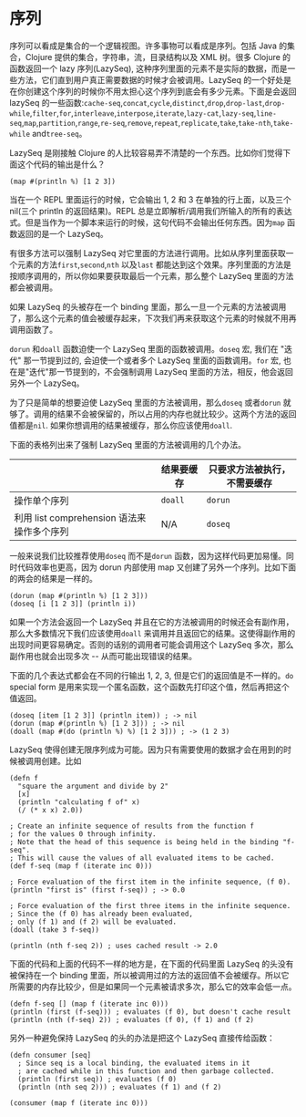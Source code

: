 # 序列

序列可以看成是集合的一个逻辑视图。许多事物可以看成是序列。包括 Java 的集合，Clojure 提供的集合，字符串，流，目录结构以及 XML 树。很多 Clojure 的函数返回一个 lazy 序列(LazySeq), 这种序列里面的元素不是实际的数据，而是一些方法，它们直到用户真正需要数据的时候才会被调用。LazySeq 的一个好处是在你创建这个序列的时候你不用太担心这个序列到底会有多少元素。下面是会返回 lazySeq 的一些函数:`cache-seq`,`concat`,`cycle`,`distinct`,`drop`,`drop-last`,`drop-while`,`filter`,`for`,`interleave`,`interpose`,`iterate`,`lazy-cat`,`lazy-seq`,`line-seq`,`map`,`partition`,`range`,`re-seq`,`remove`,`repeat`,`replicate`,`take`,`take-nth`,`take-while` and`tree-seq`。

LazySeq 是刚接触 Clojure 的人比较容易弄不清楚的一个东西。比如你们觉得下面这个代码的输出是什么？

```
(map #(println %) [1 2 3])
```

当在一个 REPL 里面运行的时候，它会输出 1, 2 和 3 在单独的行上面，以及三个 nil(三个 println 的返回结果)。REPL 总是立即解析/调用我们所输入的所有的表达式。但是当作为一个脚本来运行的时候，这句代码不会输出任何东西。因为`map` 函数返回的是一个 LazySeq。

有很多方法可以强制 LazySeq 对它里面的方法进行调用。比如从序列里面获取一个元素的方法`first`,`second`,`nth` 以及`last` 都能达到这个效果。序列里面的方法是按顺序调用的，所以你如果要获取最后一个元素，那么整个 LazySeq 里面的方法都会被调用。

如果 LazySeq 的头被存在一个 binding 里面，那么一旦一个元素的方法被调用了，那么这个元素的值会被缓存起来，下次我们再来获取这个元素的时候就不用再调用函数了。

`dorun` 和`doall` 函数迫使一个 LazySeq 里面的函数被调用。`doseq` 宏, 我们在 "迭代" 那一节提到过的, 会迫使一个或者多个 LazySeq 里面的函数调用。`for` 宏, 也在是"迭代"那一节提到的，不会强制调用 LazySeq 里面的方法，相反，他会返回另外一个 LazySeq。

为了只是简单的想要迫使 LazySeq 里面的方法被调用，那么`doseq` 或者`dorun` 就够了。调用的结果不会被保留的，所以占用的内存也就比较少。这两个方法的返回值都是`nil`. 如果你想调用的结果被缓存，那么你应该使用`doall`.

下面的表格列出来了强制 LazySeq 里面的方法被调用的几个办法。

|                                            | 结果要缓存 | 只要求方法被执行，不需要缓存 |
| ------------------------------------------ | ---------- | ---------------------------- |
| 操作单个序列                               | `doall`    | `dorun`                      |
| 利用 list comprehension 语法来操作多个序列 | N/A        | `doseq`                      |

一般来说我们比较推荐使用`doseq` 而不是`dorun` 函数，因为这样代码更加易懂。同时代码效率也更高，因为 dorun 内部使用 map 又创建了另外一个序列。比如下面的两会的结果是一样的。

```
(dorun (map #(println %) [1 2 3]))
(doseq [i [1 2 3]] (println i))
```

如果一个方法会返回一个 LazySeq 并且在它的方法被调用的时候还会有副作用，那么大多数情况下我们应该使用`doall` 来调用并且返回它的结果。这使得副作用的出现时间更容易确定。否则的话别的调用者可能会调用这个 LazySeq 多次，那么副作用也就会出现多次 -- 从而可能出现错误的结果。

下面的几个表达式都会在不同的行输出 1, 2, 3, 但是它们的返回值是不一样的。`do` special form 是用来实现一个匿名函数，这个函数先打印这个值，然后再把这个值返回。

```
(doseq [item [1 2 3]] (println item)) ; -> nil
(dorun (map #(println %) [1 2 3])) ; -> nil
(doall (map #(do (println %) %) [1 2 3])) ; -> (1 2 3)
```

LazySeq 使得创建无限序列成为可能。因为只有需要使用的数据才会在用到的时候被调用创建。比如

```
(defn f
  "square the argument and divide by 2"
  [x]
  (println "calculating f of" x)
  (/ (* x x) 2.0))

; Create an infinite sequence of results from the function f
; for the values 0 through infinity.
; Note that the head of this sequence is being held in the binding "f-seq".
; This will cause the values of all evaluated items to be cached.
(def f-seq (map f (iterate inc 0)))

; Force evaluation of the first item in the infinite sequence, (f 0).
(println "first is" (first f-seq)) ; -> 0.0

; Force evaluation of the first three items in the infinite sequence.
; Since the (f 0) has already been evaluated,
; only (f 1) and (f 2) will be evaluated.
(doall (take 3 f-seq))

(println (nth f-seq 2)) ; uses cached result -> 2.0
```

下面的代码和上面的代码不一样的地方是，在下面的代码里面 LazySeq 的头没有被保持在一个 binding 里面，所以被调用过的方法的返回值不会被缓存。所以它所需要的内存比较少，但是如果同一个元素被请求多次，那么它的效率会低一点。

```
(defn f-seq [] (map f (iterate inc 0)))
(println (first (f-seq))) ; evaluates (f 0), but doesn't cache result
(println (nth (f-seq) 2)) ; evaluates (f 0), (f 1) and (f 2)
```

另外一种避免保持 LazySeq 的头的办法是把这个 LazySeq 直接传给函数：

```
(defn consumer [seq]
  ; Since seq is a local binding, the evaluated items in it
  ; are cached while in this function and then garbage collected.
  (println (first seq)) ; evaluates (f 0)
  (println (nth seq 2))) ; evaluates (f 1) and (f 2)

(consumer (map f (iterate inc 0)))
```
